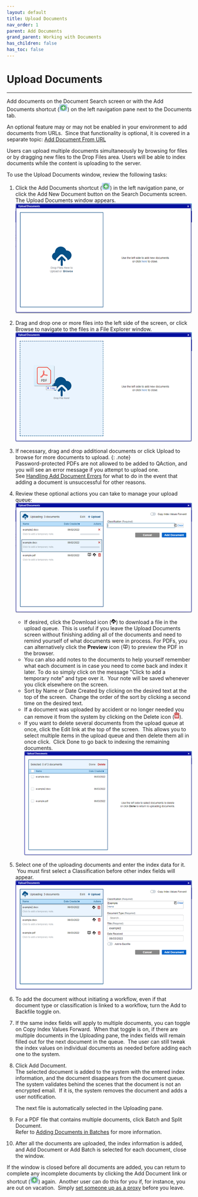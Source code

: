 ```yaml
---
layout: default
title: Upload Documents
nav_order: 1
parent: Add Documents
grand_parent: Working with Documents
has_children: false
has_toc: false
---
```

# Upload Documents
---
Add documents on the Document Search screen or with the Add Documents shortcut (![](/assets/images/add-shortcut.png)) on the left navigation pane next to the Documents tab.

An optional feature may or may not be enabled in your environment to add documents from URLs.  Since that functionality is optional, it is covered in a separate topic: [Add Document From URL](/docs/working-with-documents/add-documents/add-document-from-url)

Users can upload multiple documents simultaneously by browsing for files or by dragging new files to the Drop Files area. Users will be able to index documents while the content is uploading to the server.

To use the Upload Documents window, review the following tasks:

1.  Click the Add Documents shortcut (![](/assets/images/add-shortcut.png)) in the left navigation pane, or click the Add New Document button on the Search Documents screen.  
The Upload Documents window appears.  
![](/assets/images/upload-documents-window-empty.PNG)
2.  Drag and drop one or more files into the left side of the screen, or click Browse to navigate to the files in a File Explorer window.  
![](/assets/images/upload-documents-drop-here.png)
3.  If necessary, drag and drop additional documents or click Upload to browse for more documents to upload.
{: .note}  
Password-protected PDFs are not allowed to be added to QAction, and you will see an error message if you attempt to upload one.  
See [Handling Add Document Errors](/docs/working-with-documents/add-documents/handling-add-document-errors) for what to do in the event that adding a document is unsuccessful for other reasons.
4.  Review these optional actions you can take to manage your upload queue:  
    ![](/assets/images/upload-documents-uploading-multiple.png)
    *   If desired, click the Download icon (![](/assets/images/icon-download-document.png)) to download a file in the upload queue.  This is useful if you leave the Upload Documents screen without finishing adding all of the documents and need to remind yourself of what documents were in process. For PDFs, you can alternatively click the **Preview** icon (![](/assets/images/preview-icon.png)) to preview the PDF in the browser.
    *   You can also add notes to the documents to help yourself remember what each document is in case you need to come back and index it later. To do so simply click on the message "Click to add a temporary note" and type over it.  Your note will be saved whenever you click elsewhere on the screen.
    *   Sort by Name or Date Created by clicking on the desired text at the top of the screen.  Change the order of the sort by clicking a second time on the desired text.
    *   If a document was uploaded by accident or no longer needed you can remove it from the system by clicking on the Delete icon (![](/assets/images/delete-icon.png)).
    *   If you want to delete several documents from the upload queue at once, click the Edit link at the top of the screen.  This allows you to select multiple items in the upload queue and then delete them all in once click.  Click Done to go back to indexing the remaining documents.  
        ![](/assets/images/delete-documents.png)
5.  Select one of the uploading documents and enter the index data for it.  You must first select a Classification before other index fields will appear.  
    ![](/assets/images/Upload-Documents-Classification-Selected-Example.PNG)  
    
6.  To add the document without initiating a workflow, even if that document type or classification is linked to a workflow, turn the Add to Backfile toggle on.  
7.  If the same index fields will apply to multiple documents, you can toggle on Copy Index Values Forward.  When that toggle is on, if there are multiple documents in the Uploading pane, the index fields will remain filled out for the next document in the queue.  The user can still tweak the index values on individual documents as needed before adding each one to the system.
8.  Click Add Document.  
    The selected document is added to the system with the entered index information, and the document disappears from the document queue.  
    The system validates behind the scenes that the document is not an encrypted email.  If it is, the system removes the document and adds a user notification.  
      
    The next file is automatically selected in the Uploading pane.
9.  For a PDF file that contains multiple documents, click Batch and Split Document.  
    Refer to [Adding Documents in Batches](/docs/working-with-documents/add-documents/adding-documents-in-batches) for more information.
10.  After all the documents are uploaded, the index information is added, and Add Document or Add Batch is selected for each document, close the window.

If the window is closed before all documents are added, you can return to complete any incomplete documents by clicking the Add Document link or shortcut (![](/assets/images/add-shortcut.png)) again.  Another user can do this for you if, for instance, you are out on vacation.  Simply [set someone up as a proxy](/docs/administrator-roles/) before you leave.